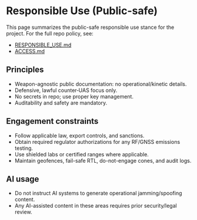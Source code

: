 # Responsible Use (Public-safe)

This page summarizes the public-safe responsible use stance for the project.
For the full repo policy, see:

- [RESPONSIBLE_USE.md](https://github.com/JustAGhosT/PhoenixRooivalk/blob/main/RESPONSIBLE_USE.md)
- [ACCESS.md](https://github.com/JustAGhosT/PhoenixRooivalk/blob/main/ACCESS.md)

## Principles

- Weapon-agnostic public documentation: no operational/kinetic details.
- Defensive, lawful counter‑UAS focus only.
- No secrets in repo; use proper key management.
- Auditability and safety are mandatory.

## Engagement constraints

- Follow applicable law, export controls, and sanctions.
- Obtain required regulator authorizations for any RF/GNSS emissions testing.
- Use shielded labs or certified ranges where applicable.
- Maintain geofences, fail-safe RTL, do-not-engage cones, and audit logs.

## AI usage

- Do not instruct AI systems to generate operational jamming/spoofing content.
- Any AI-assisted content in these areas requires prior security/legal review.
